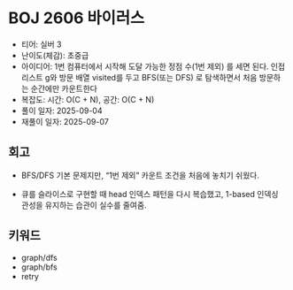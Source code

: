 # BOJ 2606 바이러스

- 티어: 실버 3
- 난이도(체감): 초중급
- 아이디어: 1번 컴퓨터에서 시작해 도달 가능한 정점 수(1번 제외) 를 세면 된다. 인접 리스트 g와 방문 배열 visited를 두고 BFS(또는 DFS) 로 탐색하면서 처음 방문하는 순간에만 카운트한다
- 복잡도: 시간: O(C + N), 공간: O(C + N)
- 풀이 일자: 2025-09-04
- 재풀이 일자: 2025-09-07

## 회고

- BFS/DFS 기본 문제지만, “1번 제외” 카운트 조건을 처음에 놓치기 쉬웠다.

- 큐를 슬라이스로 구현할 때 head 인덱스 패턴을 다시 복습했고, 1-based 인덱싱 관성을 유지하는 습관이 실수를 줄여줌.

## 키워드

- graph/dfs
- graph/bfs
- retry
